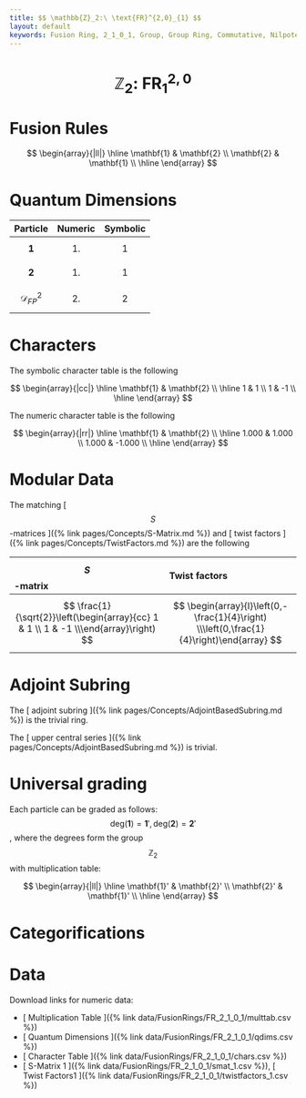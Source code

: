 ```yaml
---
title: $$ \mathbb{Z}_2:\ \text{FR}^{2,0}_{1} $$
layout: default
keywords: Fusion Ring, 2_1_0_1, Group, Group Ring, Commutative, Nilpotent
---
```

# $$ \mathbb{Z}_2:\ \text{FR}^{2,0}_{1} $$


# Fusion Rules

$$
\begin{array}{|ll|}
\hline
 \mathbf{1} & \mathbf{2} \\
 \mathbf{2} & \mathbf{1} \\
\hline
\end{array}
$$


# Quantum Dimensions

| Particle | Numeric | Symbolic |
| :------ | :------ | :------ |
| $$ \mathbf{1} $$ | $$ 1. $$ | $$ 1 $$ |
| $$ \mathbf{2} $$ | $$ 1. $$ | $$ 1 $$ |
| $$ \mathcal{D}_{FP}^2 $$ | $$ 2. $$ | $$ 2 $$ |

# Characters

The symbolic character table is the following

$$
\begin{array}{|cc|}
\hline
 \mathbf{1} & \mathbf{2} \\
\hline
 1 & 1 \\
 1 & -1 \\
\hline
\end{array}
$$

The numeric character table is the following

$$
\begin{array}{|rr|}
\hline
 \mathbf{1} & \mathbf{2} \\
\hline
 1.000 & 1.000 \\
 1.000 & -1.000 \\
\hline
\end{array}
$$

# Modular Data

The matching [ $$ S $$-matrices ]({% link pages/Concepts/S-Matrix.md %}) and [ twist factors ]({% link pages/Concepts/TwistFactors.md %}) are the following

| $$ S $$-matrix | Twist factors |
| :------ | :------ |
| $$ \frac{1}{\sqrt{2}}\left(\begin{array}{cc} 1 & 1 \\ 1 & -1 \\\end{array}\right) $$ | $$ \begin{array}{l}\left(0,-\frac{1}{4}\right) \\\left(0,\frac{1}{4}\right)\end{array} $$ |

# Adjoint Subring

The [ adjoint subring ]({% link pages/Concepts/AdjointBasedSubring.md %}) is the trivial ring.

The [ upper central series ]({% link pages/Concepts/AdjointBasedSubring.md %}) is trivial.

# Universal grading

Each particle can be graded as follows: $$ \text{deg}(\mathbf{1}) = \mathbf{1}', \text{deg}(\mathbf{2}) = \mathbf{2}' $$, where the degrees form the group $$ \mathbb{Z}_2 $$ with multiplication table:

$$
\begin{array}{|ll|}
\hline
 \mathbf{1}' & \mathbf{2}' \\
 \mathbf{2}' & \mathbf{1}' \\
\hline
\end{array}
$$

# Categorifications



# Data

Download links for numeric data:

* [ Multiplication Table ]({% link data/FusionRings/FR_2_1_0_1/multtab.csv %})
* [ Quantum Dimensions ]({% link data/FusionRings/FR_2_1_0_1/qdims.csv %})
* [ Character Table ]({% link data/FusionRings/FR_2_1_0_1/chars.csv %})
* [ S-Matrix 1 ]({% link data/FusionRings/FR_2_1_0_1/smat_1.csv %}), [ Twist Factors1 ]({% link data/FusionRings/FR_2_1_0_1/twistfactors_1.csv %})